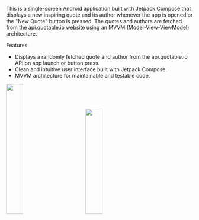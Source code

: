 This is a single-screen Android application built with Jetpack Compose that displays a new inspiring quote and its author whenever the app is opened or the "New Quote" button is pressed. 
The quotes and authors are fetched from the api.quotable.io website using an MVVM (Model-View-ViewModel) architecture.

Features:

- Displays a randomly fetched quote and author from the api.quotable.io API on app launch or button press.
- Clean and intuitive user interface built with Jetpack Compose.
- MVVM architecture for maintainable and testable code.

<img src="https://github.com/SiD19s/RandomQuoteGenerator/assets/77432907/911cc548-de00-45b4-98f6-cf133cdc44f5" width=30% height=30%> 
&nbsp;&nbsp;&nbsp;&nbsp;&nbsp;&nbsp;&nbsp;&nbsp;&nbsp;&nbsp;&nbsp;&nbsp;&nbsp;&nbsp;
<img src="https://github.com/SiD19s/RandomQuoteGenerator/assets/77432907/868d4063-cd4c-400f-8202-f602c4b5d1ad" width=30% height=27%>
